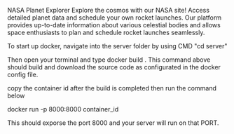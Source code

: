 NASA Planet Explorer
Explore the cosmos with our NASA site! Access detailed planet data and schedule your own rocket launches. Our platform provides up-to-date information about various celestial bodies and allows space enthusiasts to plan and schedule rocket launches seamlessly.

To start up docker, navigate into the server folder by using CMD "cd server"

Then open your terminal and type docker build .
This command above should build and download the source code as configurated in the docker config file.

copy the container id after the build is completed then run the command below

docker run -p 8000:8000 container_id

This should exporse the port 8000 and your server will run on that PORT.

